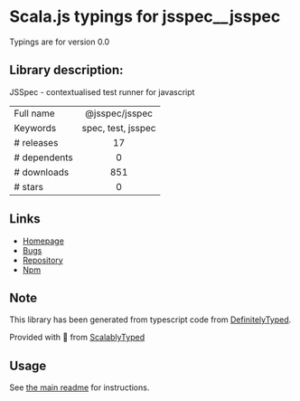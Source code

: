 
# Scala.js typings for jsspec__jsspec

Typings are for version 0.0

## Library description:
JSSpec - contextualised test runner for javascript

|                    |                 |
| ------------------ | :-------------: |
| Full name          | @jsspec/jsspec |
| Keywords           | spec, test, jsspec |
| # releases         | 17 |
| # dependents       | 0 |
| # downloads        | 851 |
| # stars            | 0 |

## Links
- [Homepage](https://github.com/JSSpec/jsspec#readme)
- [Bugs](https://github.com/JSSpec/jsspec/issues)
- [Repository](https://github.com/JSSpec/jsspec)
- [Npm](https://www.npmjs.com/package/%40jsspec%2Fjsspec)
    


## Note
This library has been generated from typescript code from [DefinitelyTyped](https://definitelytyped.org).

Provided with :purple_heart: from [ScalablyTyped](https://github.com/oyvindberg/ScalablyTyped)

## Usage
See [the main readme](../../readme.md) for instructions.



